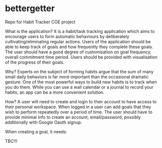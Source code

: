 # bettergetter

Repo for Habit Tracker COE project

What is the application?
It is a habit/task tracking application which aims to encourage users to form automatic behaviours by deliberately cultivating/eliminating regular actions. 
Users of the application should be able to keep track of goals and how frequently they complete these goals.
The user should have a good degree of customisation on goal frequency, overall commitment time period.
Users should be provided with visualisation of the progress of their goals.
 
Why?
Experts on the subject of forming habits argue that the sum of many small daily behaviors is far more important than the occasional dramatic gesture. 
One of the most powerful ways to build new habits is to track when you do them. While you can use a wall calendar or a journal to record your habits, an app can be a more convenient solution.

How?
A user will need to create and login to their account to have access to their personal workspace. When logged in a user can add goals that they wish to perform repeatedly over a period of time. 
The user should have to provide minimal info to create an account, email/password, possibly additionally with Google Oauth signup.

When creating a goal, it needs:

TBC!!!
                
